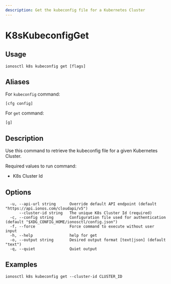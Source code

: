 ```yaml
---
description: Get the kubeconfig file for a Kubernetes Cluster
---
```


# K8sKubeconfigGet

## Usage

```text
ionosctl k8s kubeconfig get [flags]
```

## Aliases

For `kubeconfig` command:
```text
[cfg config]
```

For `get` command:
```text
[g]
```

## Description

Use this command to retrieve the kubeconfig file for a given Kubernetes Cluster.

Required values to run command:

* K8s Cluster Id

## Options

```text
  -u, --api-url string      Override default API endpoint (default "https://api.ionos.com/cloudapi/v5")
      --cluster-id string   The unique K8s Cluster Id (required)
  -c, --config string       Configuration file used for authentication (default "$XDG_CONFIG_HOME/ionosctl/config.json")
  -f, --force               Force command to execute without user input
  -h, --help                help for get
  -o, --output string       Desired output format [text|json] (default "text")
  -q, --quiet               Quiet output
```

## Examples

```text
ionosctl k8s kubeconfig get --cluster-id CLUSTER_ID
```

